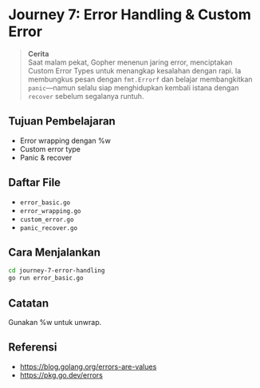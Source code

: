 # Journey 7: Error Handling & Custom Error
> **Cerita**  
Saat malam pekat, Gopher menenun jaring error, menciptakan Custom Error Types untuk menangkap kesalahan dengan rapi. Ia membungkus pesan dengan `fmt.Errorf` dan belajar membangkitkan `panic`—namun selalu siap menghidupkan kembali istana dengan `recover` sebelum segalanya runtuh.


## Tujuan Pembelajaran
- Error wrapping dengan %w
- Custom error type
- Panic & recover

## Daftar File
- `error_basic.go`
- `error_wrapping.go`
- `custom_error.go`
- `panic_recover.go`

## Cara Menjalankan
```bash
cd journey-7-error-handling
go run error_basic.go
```

## Catatan
Gunakan %w untuk unwrap.

## Referensi
- https://blog.golang.org/errors-are-values
- https://pkg.go.dev/errors